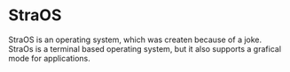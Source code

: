 # StraOS
StraOS is an operating system, which was createn because of a joke.
StraOs is a terminal based operating system, but it also supports a grafical mode for applications.
